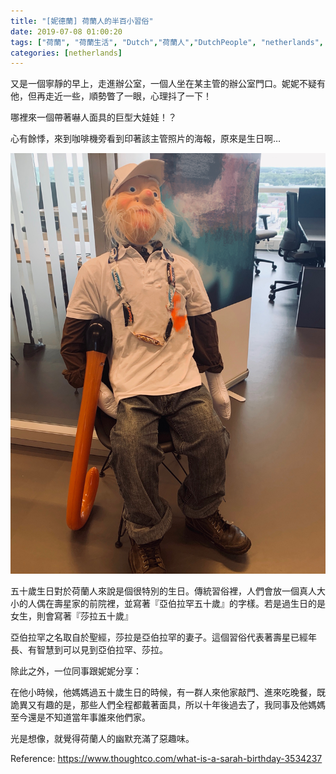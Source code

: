 ```yaml
---
title: "[妮德蘭] 荷蘭人的半百小習俗"
date: 2019-07-08 01:00:20
tags: ["荷蘭", "荷蘭生活", "Dutch","荷蘭人","DutchPeople", "netherlands", "NL", "workinNetherlands", "lifeinNetherlands"]
categories: [netherlands]
---
```

又是一個寧靜的早上，走進辦公室，一個人坐在某主管的辦公室門口。妮妮不疑有他，但再走近一些，順勢瞥了一眼，心理抖了一下！



哪裡來一個帶著嚇人面具的巨型大娃娃！？



心有餘悸，來到咖啡機旁看到印著該主管照片的海報，原來是生日啊… 



![](/images/50jaar.jpg)



<!--more-->


五十歲生日對於荷蘭人來說是個很特別的生日。傳統習俗裡，人們會放一個真人大小的人偶在壽星家的前院裡，並寫著『亞伯拉罕五十歲』的字樣。若是過生日的是女生，則會寫著『莎拉五十歲』



亞伯拉罕之名取自於聖經，莎拉是亞伯拉罕的妻子。這個習俗代表著壽星已經年長、有智慧到可以見到亞伯拉罕、莎拉。



除此之外，一位同事跟妮妮分享：


在他小時候，他媽媽過五十歲生日的時候，有一群人來他家敲門、進來吃晚餐，既詭異又有趣的是，那些人們全程都戴著面具，所以十年後過去了，我同事及他媽媽至今還是不知道當年事誰來他們家。



光是想像，就覺得荷蘭人的幽默充滿了惡趣味。




Reference: https://www.thoughtco.com/what-is-a-sarah-birthday-3534237

